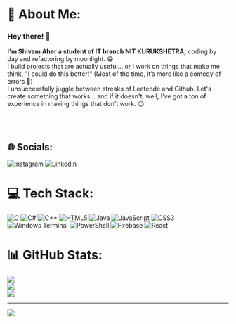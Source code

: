 
# 💫 About Me:
### Hey there! 👾

**I'm Shivam Aher a student of IT branch NIT KURUKSHETRA,** coding by day and refactoring by moonlight. 😁  
I build projects that are actually useful... or I work on things that make me think, "I could do this better!" (Most of the time, it’s more like a comedy of errors 🥲)  
I unsuccessfully juggle between streaks of Leetcode and Github. 
Let's create something that works... and if it doesn't, well, I've got a ton of experience in making things that don’t work. 😉








<br><br> 


## 🌐 Socials:
[![Instagram](https://img.shields.io/badge/Instagram-%23E4405F.svg?logo=Instagram&logoColor=white)](https://instagram.com/shivam_aher43) [![LinkedIn](https://img.shields.io/badge/LinkedIn-%230077B5.svg?logo=linkedin&logoColor=white)](https://linkedin.com/in/shivam-aher-6607302b0) 

# 💻 Tech Stack:
![C](https://img.shields.io/badge/c-%2300599C.svg?style=for-the-badge&logo=c&logoColor=white) ![C#](https://img.shields.io/badge/c%23-%23239120.svg?style=for-the-badge&logo=csharp&logoColor=white) ![C++](https://img.shields.io/badge/c++-%2300599C.svg?style=for-the-badge&logo=c%2B%2B&logoColor=white) ![HTML5](https://img.shields.io/badge/html5-%23E34F26.svg?style=for-the-badge&logo=html5&logoColor=white) ![Java](https://img.shields.io/badge/java-%23ED8B00.svg?style=for-the-badge&logo=openjdk&logoColor=white) ![JavaScript](https://img.shields.io/badge/javascript-%23323330.svg?style=for-the-badge&logo=javascript&logoColor=%23F7DF1E) ![CSS3](https://img.shields.io/badge/css3-%231572B6.svg?style=for-the-badge&logo=css3&logoColor=white) ![Windows Terminal](https://img.shields.io/badge/Windows%20Terminal-%234D4D4D.svg?style=for-the-badge&logo=windows-terminal&logoColor=white) ![PowerShell](https://img.shields.io/badge/PowerShell-%235391FE.svg?style=for-the-badge&logo=powershell&logoColor=white) ![Firebase](https://img.shields.io/badge/firebase-%23039BE5.svg?style=for-the-badge&logo=firebase) ![React](https://img.shields.io/badge/react-%2320232a.svg?style=for-the-badge&logo=react&logoColor=%2361DAFB)
# 📊 GitHub Stats:
![](https://github-readme-stats.vercel.app/api?username=ShivamAher30&theme=dark&hide_border=false&include_all_commits=false&count_private=false)<br/>
![](https://github-readme-streak-stats.herokuapp.com/?user=ShivamAher30&theme=dark&hide_border=false)<br/>
![](https://github-readme-stats.vercel.app/api/top-langs/?username=ShivamAher30&theme=dark&hide_border=false&include_all_commits=false&count_private=false&layout=compact)

---
[![](https://visitcount.itsvg.in/api?id=ShivamAher30&icon=0&color=3)](https://visitcount.itsvg.in)

<!-- Proudly created with GPRM ( https://gprm.itsvg.in ) -->

